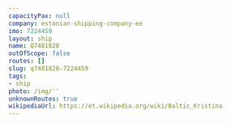 ```yaml
---
capacityPax: null
company: estonian-shipping-company-ee
imo: 7224459
layout: ship
name: Q7481828
outOfScope: false
routes: []
slug: q7481828-7224459
tags:
- ship
photo: /img/''
unknownRoutes: true
wikipediaUrl: https://et.wikipedia.org/wiki/Baltic_Kristina
---
```

